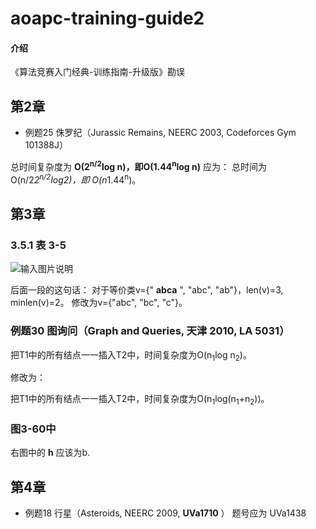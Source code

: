 # aoapc-training-guide2

#### 介绍
《算法竞赛入门经典-训练指南-升级版》勘误

## 第2章

- 例题25  侏罗纪（Jurassic Remains, NEERC 2003, Codeforces Gym 101388J）
    
 总时间复杂度为 **O(2<sup>n/2</sup>log n)，即O(1.44<sup>n</sup>log n)** 
     应为：
 总时间为 O(n/2*2<sup>n/2</sup>log2)，即 O(n*1.44<sup>n</sup>)。


## 第3章

### 3.5.1 表 3-5

![输入图片说明](https://images.gitee.com/uploads/images/2021/0416/175008_b2cacfc9_5344186.png "屏幕截图.png")

后面一段的这句话： 对于等价类v={" **abca** ", "abc", "ab"}，len(v)=3, minlen(v)=2。
修改为v={"abc", "bc", "c"}。

### 例题30  图询问（Graph and Queries, 天津 2010, LA 5031）

把T1中的所有结点一一插入T2中，时间复杂度为O(n<sub>1</sub>log n<sub>2</sub>)。

修改为：

把T1中的所有结点一一插入T2中，时间复杂度为O(n<sub>1</sub>log(n<sub>1</sub>+n<sub>2</sub>))。

### 图3-60中
右图中的 **h** 应该为b.

## 第4章 

- 例题18  行星（Asteroids, NEERC 2009,  **UVa1710** ） 题号应为 UVa1438